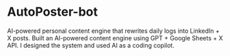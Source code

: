 # AutoPoster-bot
AI-powered personal content engine that rewrites daily logs into LinkedIn + X posts.
Built an AI-powered content engine using GPT + Google Sheets + X API. I designed the system and used AI as a coding copilot.
